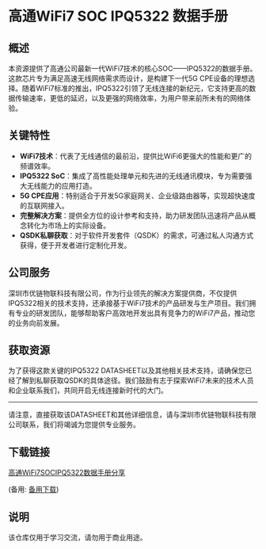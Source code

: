 # 高通WiFi7 SOC IPQ5322 数据手册

## 概述

本资源提供了高通公司最新一代WiFi7技术的核心SOC——IPQ5322的数据手册。这款芯片专为满足高速无线网络需求而设计，是构建下一代5G CPE设备的理想选择。随着WiFi7标准的推出，IPQ5322引领了无线连接的新纪元，它支持更高的数据传输速率，更低的延迟，以及更强的网络效率，为用户带来前所未有的网络体验。

## 关键特性

- **WiFi7技术**：代表了无线通信的最前沿，提供比WiFi6更强大的性能和更广的频谱效率。
- **IPQ5322 SoC**：集成了高性能处理单元和先进的无线通讯模块，专为需要强大无线能力的应用打造。
- **5G CPE应用**：特别适合于开发5G家庭网关、企业级路由器等，实现超快速度的互联网接入。
- **完整解决方案**：提供全方位的设计参考和支持，助力研发团队迅速将产品从概念转化为市场上的实际设备。
- **QSDK私聊获取**：对于软件开发套件（QSDK）的需求，可通过私人沟通方式获得，便于开发者进行定制化开发。
  
## 公司服务

深圳市优链物联科技有限公司，作为行业领先的解决方案提供商，不仅提供IPQ5322相关的技术支持，还承接基于WiFi7技术的产品研发与生产项目。我们拥有专业的研发团队，能够帮助客户高效地开发出具有竞争力的WiFi7产品，推动您的业务向前发展。

## 获取资源

为了获得这款关键的IPQ5322 DATASHEET以及其他相关技术支持，请确保您已经了解到私聊获取QSDK的具体途径。我们鼓励有志于探索WiFi7未来的技术人员和企业联系我们，共同开启无线连接新时代的大门。

---

请注意，直接获取该DATASHEET和其他详细信息，请与深圳市优链物联科技有限公司联系，我们将竭诚为您提供专业服务。

## 下载链接
[高通WiFi7SOCIPQ5322数据手册分享](https://pan.quark.cn/s/1bbbcc3e359c) 

(备用: [备用下载](https://pan.baidu.com/s/1HjUk10LdifUzBTQOGK_qkQ?pwd=1234))

## 说明

该仓库仅用于学习交流，请勿用于商业用途。
